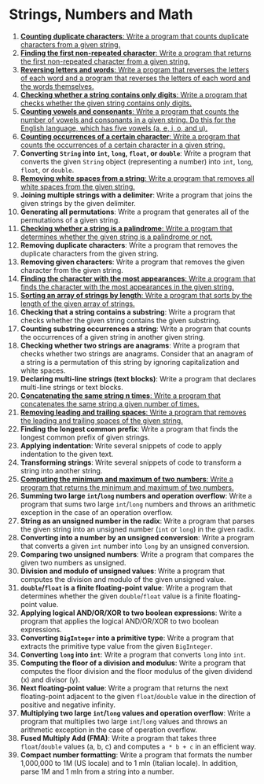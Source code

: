 # Strings, Numbers and Math
1. [**Counting duplicate characters**: Write a program that counts duplicate characters from a given string.](CountingDuplicateCharacters.java)
2. [**Finding the first non-repeated character**: Write a program that returns the first non-repeated character from a given string.](FindingFirstNonRepeatedCharacter.java)
3. [**Reversing letters and words**: Write a program that reverses the letters of each word and a program that reverses the letters of each word and the words themselves.](ReversingLettersAndWords.java)
4. [**Checking whether a string contains only digits**: Write a program that checks whether the given string contains only digits.](CheckingWhetherAStringContainsOnlyDigits.java)
5. [**Counting vowels and consonants**: Write a program that counts the number of vowels and consonants in a given string. Do this for the English language, which has five vowels (a, e, i, o, and u).](CountingVowelsAndConsonants.java)
6. [**Counting occurrences of a certain character**: Write a program that counts the occurrences of a certain character in a given string.](CountingOccurrencesOfCertainCharacter.java)
7. **Converting `String` into `int`, `long`, `float`, or `double`**: Write a program that converts the given `String` object (representing a number) into `int`, `long`, `float`, or `double`.
8. [**Removing white spaces from a string**: Write a program that removes all white spaces from the given string.](RemovingWhitespacesFromAString.java)
9. **Joining multiple strings with a delimiter**: Write a program that joins the given strings by the given delimiter.
10. **Generating all permutations**: Write a program that generates all of the permutations of a given string.
11. [**Checking whether a string is a palindrome**: Write a program that determines whether the given string is a palindrome or not.](CheckingWhetherAStringIsAPalindrome.java)
12. **Removing duplicate characters**: Write a program that removes the duplicate characters from the given string.
13. **Removing given characters**: Write a program that removes the given character from the given string.
14. [**Finding the character with the most appearances**: Write a program that finds the character with the most appearances in the given string.](FindingTheCharacterWithTheMostAppearances.java)
15. [**Sorting an array of strings by length**: Write a program that sorts by the length of the given array of strings.](SortingAnArrayOfStringsByLength.java)
16. **Checking that a string contains a substring**: Write a program that checks whether the given string contains the given substring.
17. **Counting substring occurrences a string**: Write a program that counts the occurrences of a given string in another given string.
18. **Checking whether two strings are anagrams**: Write a program that checks whether two strings are anagrams. Consider that an anagram of a string is a permutation of this string by ignoring capitalization and white spaces.
19. **Declaring multi-line strings (text blocks)**: Write a program that declares multi-line strings or text blocks.
20. [**Concatenating the same string n times**: Write a program that concatenates the same string a given number of times.](ConcatenatingTheSameStringNTimes.java)
21. [**Removing leading and trailing spaces**: Write a program that removes the leading and trailing spaces of the given string.](RemovingLeadingAndTrailingSpaces.java)
22. **Finding the longest common prefix**: Write a program that finds the longest common prefix of given strings.
23. **Applying indentation**: Write several snippets of code to apply indentation to the given text.
24. **Transforming strings**: Write several snippets of code to transform a string into another string.
25. [**Computing the minimum and maximum of two numbers**: Write a program that returns the minimum and maximum of two numbers.](ComputingTheMinimumAndMaximumOfTwoNumbers.java)
26. **Summing two large `int`/`long` numbers and operation overflow**: Write a program that sums two large `int`/`long` numbers and throws an arithmetic exception in the case of an operation overflow.
27. **String as an unsigned number in the radix**: Write a program that parses the given string into an unsigned number (`int` or `long`) in the given radix.
28. **Converting into a number by an unsigned conversion**: Write a program that converts a given `int` number into `long` by an unsigned conversion.
29. **Comparing two unsigned numbers**: Write a program that compares the given two numbers as unsigned.
30. **Division and modulo of unsigned values**: Write a program that computes the division and modulo of the given unsigned value.
31. **`double`/`float` is a finite floating-point value**: Write a program that determines whether the given `double`/`float` value is a finite floating-point value.
32. **Applying logical AND/OR/XOR to two boolean expressions**: Write a program that applies the logical AND/OR/XOR to two boolean expressions.
33. **Converting `BigInteger` into a primitive type**: Write a program that extracts the primitive type value from the given `BigInteger`.
34. **Converting `long` into `int`**: Write a program that converts `long` into `int`.
35. **Computing the floor of a division and modulus**: Write a program that computes the floor division and the floor modulus of the given dividend (x) and divisor (y).
36. **Next floating-point value**: Write a program that returns the next floating-point adjacent to the given `float`/`double` value in the direction of positive and negative infinity.
37. **Multiplying two large `int`/`long` values and operation overflow**: Write a program that multiplies two large `int`/`long` values and throws an arithmetic exception in the case of operation overflow.
38. **Fused Multiply Add (FMA)**: Write a program that takes three `float`/`double` values (a, b, c) and computes `a * b + c` in an efficient way.
39. **Compact number formatting**: Write a program that formats the number 1,000,000 to 1M (US locale) and to 1 mln (Italian locale). In addition, parse 1M and 1 mln from a string into a number.
